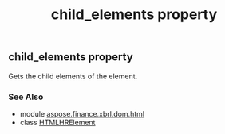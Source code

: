 ﻿---
title: child_elements property
second_title: Aspose.Finance for Python via .NET API References
description: 
type: docs
weight: 220
url: /python-net/aspose.finance.xbrl.dom.html/htmlhrelement/child_elements/
is_root: false
---

## child_elements property


Gets the child elements of the element.

### See Also
* module [aspose.finance.xbrl.dom.html](../../)
* class [HTMLHRElement](/finance/python-net/aspose.finance.xbrl.dom.html/htmlhrelement)
